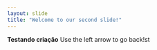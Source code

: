 ```yaml
---
layout: slide
title: "Welcome to our second slide!"
---
```

**Testando criação**
Use the left arrow to go back!st
